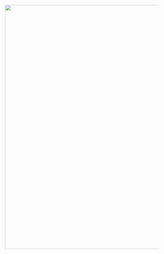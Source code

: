 <p>

<img src="https://github.com/Ankitgadhiya95/Mirror-Wall/blob/main/Mirror%20Wall.mp4" height="800"/>

</p>
